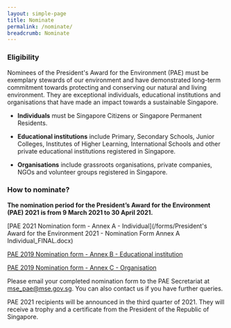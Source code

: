 ```yaml
---
layout: simple-page
title: Nominate
permalink: /nominate/
breadcrumb: Nominate
---
```


### Eligibility

Nominees of the President's Award for the Environment (PAE) must be exemplary stewards of our environment and have demonstrated long-term commitment towards protecting and conserving our natural and living environment. They are exceptional individuals, educational institutions and organisations that have made an impact towards a sustainable Singapore.

* **Individuals** must be Singapore Citizens or Singapore Permanent Residents.

* **Educational institutions** include Primary, Secondary Schools, Junior Colleges, Institutes of Higher Learning, International Schools and other private educational institutions registered in Singapore.

* **Organisations** include grassroots organisations, private companies, NGOs and volunteer groups registered in Singapore.

### How to nominate?

**The nomination period for the President’s Award for the Environment (PAE) 2021 is from 9 March 2021 to 30 April 2021.**

[PAE 2021 Nomination form - Annex A - Individual](/forms/President's Award for the Environment 2021 - Nomination Form Annex A Individual_FINAL.docx)

[PAE 2019 Nomination form - Annex B - Educational institution](/forms/pae-2019-nomination-annex-b-educational-institution.docx)

[PAE 2019 Nomination form - Annex C - Organisation](/forms/pae-2019-nomination-annex-c-organisation.docx)

Please email your completed nomination form to the PAE Secretariat at <mse_pae@mse.gov.sg>. You can also contact us if you have further queries.

PAE 2021 recipients will be announced in the third quarter of 2021. They will receive a trophy and a certificate from the President of the Republic of Singapore.

